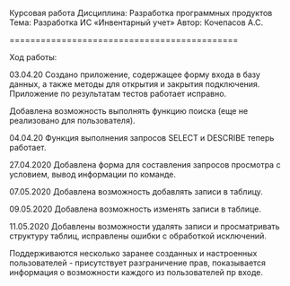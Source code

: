 Курсовая работа
Дисциплина: Разработка программных продуктов
Тема: Разработка ИС «Инвентарный учет»
Автор: Кочепасов А.С.

============================================

Ход работы:

03.04.20
Создано приложение, содержащее форму входа в базу данных, а также методы для открытия и закрытия подключения.
Приложение по результатам тестов работает исправно.

Добавлена возможность выполнять функцию поиска (еще не реализовано для пользователя).

04.04.20
Функция выполнения запросов SELECT и DESCRIBE теперь работает.

27.04.2020
Добавлена форма для составления запросов просмотра с условием, вывод информации по команде.

07.05.2020
Добавлена возможность добавлять записи в таблицу.

09.05.2020
Добавлена возможность изменять записи в таблице.

11.05.2020
Добавлены возможности удалять записи и просматривать структуру таблиц, исправлены ошибки с обработкой исключений.

Поддерживаются несколько заранее созданных и настроенных пользователей - присутствует разграничение прав,
показывается информация о возможности каждого из пользователей пр входе.